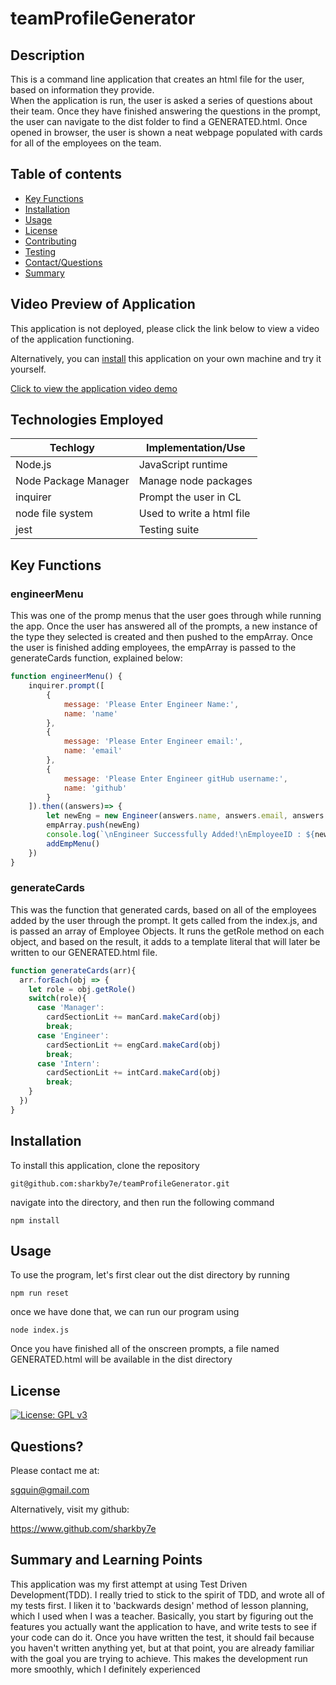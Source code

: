 # teamProfileGenerator

## Description 
This is a command line application that creates an html file for the user, based on information they provide.  
When the application is run, the user is asked a series of questions about their team. Once they have finished 
answering the questions in the prompt, the user can navigate to the dist folder to find a GENERATED.html. Once opened
in browser, the user is shown a neat webpage populated with cards for all of the employees on the team.

## Table of contents
   * [Key Functions](#key-functions)
   * [Installation](#installation)
   * [Usage](#usage)
   * [License](#license)
   * [Contributing](#contributing)
   * [Testing](#testing)
   * [Contact/Questions](#questions)
   * [Summary](#summary-and-learning-points)
 
## Video Preview of Application 
This application is not deployed, please click the link below to view a video of the application functioning. 

Alternatively, you can [install](#installation) this application on your own machine and try it yourself.  

[Click to view the application video demo](https://drive.google.com/file/d/1CoI5aIWeRFVUyd7YhgFCUymYfin67l5H/view)

## Technologies Employed

| Techlogy                    | Implementation/Use       |
|-----------------------------|--------------------------|
|Node.js                      | JavaScript runtime       |
|Node Package Manager         | Manage node packages     |
|inquirer                     | Prompt the user in CL    |
|node file system             | Used to write a html file|
|jest                         | Testing suite            |

## Key Functions
### engineerMenu
This was one of the promp menus that the user goes through while running the app. 
Once the user has answered all of the prompts, a new instance of the type they selected is created and then
pushed to the empArray. Once the user is finished adding employees, the empArray is passed to the generateCards function, explained below:

```javascript
function engineerMenu() {
    inquirer.prompt([
        {
            message: 'Please Enter Engineer Name:',
            name: 'name'
        },
        {
            message: 'Please Enter Engineer email:',
            name: 'email'
        },
        {
            message: 'Please Enter Engineer gitHub username:',
            name: 'github'
        }
    ]).then((answers)=> {
        let newEng = new Engineer(answers.name, answers.email, answers.github)
        empArray.push(newEng)
        console.log(`\nEngineer Successfully Added!\nEmployeeID : ${newEng.getID()}\n`)
        addEmpMenu()
    })
}
```

### generateCards

This was the function that generated cards, based on all of the employees added by the user through the prompt. 
It gets called from the index.js, and is passed an array of Employee Objects. It runs the getRole method
on each object, and based on the result, it adds to a template literal that will later be written to our 
GENERATED.html file.

```javascript
function generateCards(arr){
  arr.forEach(obj => {
    let role = obj.getRole()
    switch(role){
      case 'Manager':
        cardSectionLit += manCard.makeCard(obj)
        break;
      case 'Engineer':
        cardSectionLit += engCard.makeCard(obj) 
        break;
      case 'Intern':
        cardSectionLit += intCard.makeCard(obj)
        break;
    }
  })
}
```

## Installation
To install this application, clone the repository 
```
git@github.com:sharkby7e/teamProfileGenerator.git
```
navigate into the directory, and then run the following command 
```
npm install
```

## Usage
To use the program, let's first clear out the dist directory by running
```
npm run reset
```
once we have done that, we can run our program using
```
node index.js
```
Once you have finished all of the onscreen prompts, a file named GENERATED.html will be available in the dist directory

## License
[![License: GPL v3](https://img.shields.io/badge/License-GPLv3-blue.svg)](https://www.gnu.org/licenses/gpl-3.0)

## Questions?
Please contact me at:

sgquin@gmail.com

Alternatively, visit my github: 

https://www.github.com/sharkby7e

## Summary and Learning Points
This application was my first attempt at using Test Driven Development(TDD). I really tried to stick to the spirit of TDD, and wrote all of my tests
first. I liken it to 'backwards design' method of lesson planning, which I used when I was a teacher. Basically, you start by figuring out
the features you actually want the application to have, and write tests to see if your code can do it. Once you have written the test, it should 
fail because you haven't written anything yet, but at that point, you are already familiar with the goal you are trying to achieve. This makes
the development run more smoothly, which I definitely experienced
